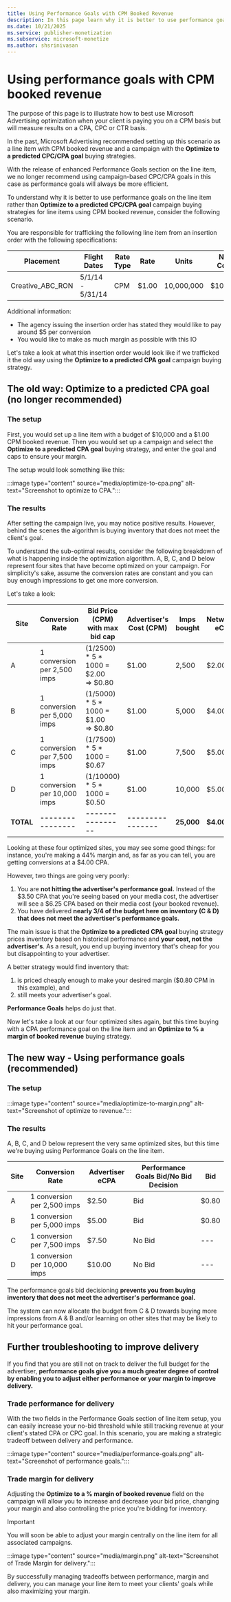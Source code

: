 ```yaml
---
title: Using Performance Goals with CPM Booked Revenue
description: In this page learn why it is better to use performance goals on the line item rather than Optimize to a predicted CPC/CPA goal campaign buying strategies for line items using CPM booked revenue.
ms.date: 10/21/2025
ms.service: publisher-monetization
ms.subservice: microsoft-monetize
ms.author: shsrinivasan
---
```



# Using performance goals with CPM booked revenue

The purpose of this page is to illustrate how to best use Microsoft Advertising optimization when your client is paying you on a CPM basis but will measure results on a CPA, CPC or CTR basis.

In the past, Microsoft Advertising recommended setting up this scenario as a line item with CPM booked revenue and a campaign with the **Optimize to a predicted CPC/CPA goal** buying strategies.

With the release of enhanced Performance Goals section on the line item, we no longer recommend using campaign-based CPC/CPA goals in this case as performance goals will always be more efficient.

To understand why it is better to use performance goals on the line item rather than **Optimize to a predicted CPC/CPA goal** campaign buying strategies for line items using CPM booked revenue, consider the following scenario.

You are responsible for trafficking the following line item from an insertion order with the following specifications:

| Placement | Flight Dates | Rate Type | Rate | Units | Net Cost |
|--|--|--|--|--|--|
| Creative_ABC_RON | 5/1/14 - 5/31/14 | CPM | $1.00 | 10,000,000 | $10,000 |

Additional information:

- The agency issuing the insertion order has stated they would like to pay around $5 per conversion
- You would like to make as much margin as possible with this IO

Let's take a look at what this insertion order would look like if we trafficked it the old way using the **Optimize to a predicted CPA goal** campaign buying strategy.

## The old way: Optimize to a predicted CPA goal (no longer recommended)

### The setup

First, you would set up a line item with a budget of $10,000 and a $1.00 CPM booked revenue. Then you would set up a campaign and select the **Optimize to a predicted CPA goal** buying strategy, and enter the goal and caps to ensure your margin.

The setup would look something like this:

:::image type="content" source="media/optimize-to-cpa.png" alt-text="Screenshot to optimize to CPA.":::

### The results

After setting the campaign live, you may notice positive results. However, behind the scenes the algorithm is buying inventory that does not meet the client's goal.

To understand the sub-optimal results, consider the following breakdown of what is happening inside the optimization algorithm. A, B, C, and D below represent four sites that have become optimized on your campaign. For simplicity's sake, assume the conversion rates are constant and you can buy enough impressions to get one more conversion.

Let's take a look:

| Site | Conversion Rate | Bid Price (CPM) with max bid cap | Advertiser's Cost (CPM) | Imps bought | Network's eCPA | Advertiser's eCPA |
|--|--|--|--|--|--|--|
| A | 1 conversion per 2,500 imps | (1/2500) * 5 * 1000 = $2.00<br>=> $0.80 | $1.00 | 2,500 | $2.00 | $2.50 |
| B | 1 conversion per 5,000 imps | (1/5000) * 5 * 1000 = $1.00<br>=> $0.80 | $1.00 | 5,000 | $4.00 | $5.00 |
| C | 1 conversion per 7,500 imps | (1/7500) * 5 * 1000 = $0.67 | $1.00 | 7,500 | $5.00 | $7.50 |
| D | 1 conversion per 10,000 imps | (1/10000) * 5 * 1000 = $0.50 | $1.00 | 10,000 | $5.00 | $10.00 |
| **TOTAL** | **----------------** | **----------------** | **----------------** | **25,000** | **$4.00** | **$6.25** |

Looking at these four optimized sites, you may see some good things: for instance, you're making a 44% margin and, as far as you can tell, you are getting conversions at a $4.00 CPA.

However, two things are going very poorly:

1. You are **not hitting the advertiser's performance goal.** Instead of the $3.50 CPA that you're seeing based on your media cost, the advertiser will see a $6.25 CPA based on their media cost (your booked revenue).
1. You have delivered **nearly 3/4 of the budget here on inventory (C & D) that does not meet the advertiser's performance goals.**

The main issue is that the **Optimize to a predicted CPA goal** buying strategy prices inventory based on historical performance and **your cost, not the advertiser's**. As a result, you end up buying inventory that's cheap for you but disappointing to your advertiser.

A better strategy would find inventory that:

1. is priced cheaply enough to make your desired margin ($0.80 CPM in this example), and
1. still meets your advertiser's goal.

**Performance Goals** helps do just that.

Now let's take a look at our four optimized sites again, but this time buying with a CPA performance goal on the line item and an **Optimize to % a margin of booked revenue** buying strategy.

## The new way - Using performance goals (recommended)

### The setup

:::image type="content" source="media/optimize-to-margin.png" alt-text="Screenshot of optimize to revenue.":::

### The results

A, B, C, and D below represent the very same optimized sites, but this time we're buying using Performance Goals on the line item.

| Site | Conversion Rate | Advertiser eCPA | Performance Goals Bid/No Bid Decision | Bid |
|--|--|--|--|--|
| A | 1 conversion per 2,500 imps | $2.50 | Bid | $0.80 |
| B | 1 conversion per 5,000 imps | $5.00 | Bid | $0.80 |
| C | 1 conversion per 7,500 imps | $7.50 | No Bid | --- |
| D | 1 conversion per 10,000 imps | $10.00 | No Bid | --- |

The performance goals bid decisioning **prevents you from buying inventory that does not meet the advertiser's performance goal.**

The system can now allocate the budget from C & D towards buying more impressions from A & B and/or learning on other sites that may be likely to hit your performance goal.

## Further troubleshooting to improve delivery

If you find that you are still not on track to deliver the full budget for the advertiser, **performance goals give you a much greater degree of control by enabling you to adjust either performance or your margin to improve** **delivery.**

### Trade performance for delivery

With the two fields in the Performance Goals section of line item setup, you can easily increase your no-bid threshold while still tracking revenue at your client's stated CPA or CPC goal. In this scenario, you are making a strategic tradeoff between delivery and performance.

:::image type="content" source="media/performance-goals.png" alt-text="Screenshot of performance goals.":::

### Trade margin for delivery

Adjusting the **Optimize to a % margin of booked revenue** field on the campaign will allow you to increase and decrease your bid price, changing your margin and also controlling the price you're bidding for inventory.

> [!IMPORTANT]
> You will soon be able to adjust your margin centrally on the line item for all associated campaigns.

:::image type="content" source="media/margin.png" alt-text="Screenshot of Trade Margin for delivery.":::

By successfully managing tradeoffs between performance, margin and delivery, you can manage your line item to meet your clients' goals while also maximizing your margin.
